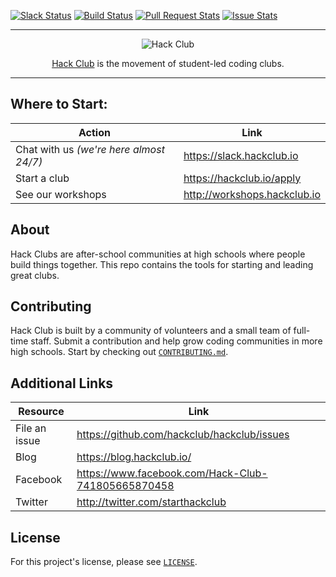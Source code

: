 <a name="top"></a>
[![Slack Status](https://slack.hackclub.io/badge.svg)](https://slack.hackclub.io)
[![Build Status](https://circleci.com/gh/hackclub/hackclub.svg?style=shield)](https://circleci.com/gh/hackclub/hackclub)
[![Pull Request Stats](http://issuestats.com/github/hackclub/hackclub/badge/pr?style=flat)](http://issuestats.com/github/hackclub/hackclub)
[![Issue Stats](http://issuestats.com/github/hackclub/hackclub/badge/issue?style=flat)](http://issuestats.com/github/hackclub/hackclub)

------------------------------------------------------------------------------

<p align="center"><img src="https://raw.githubusercontent.com/hackclub/meta/5243af92814b6daacadd66e1342ad073e023544c/logos/hackedu_letter_opaque.png" alt="Hack Club"/></p>
<p align="center">
  <a href="https://hackclub.io)">Hack Club</a> is the movement of student-led coding clubs.
</p>

-------------------------------------------------------------------------------

## Where to Start:

| Action                                  | Link                                        |
|-----------------------------------------|---------------------------------------------|
| Chat with us _(we're here almost 24/7)_ | https://slack.hackclub.io                   |
| Start a club                            | https://hackclub.io/apply                   |
| See our workshops                       | http://workshops.hackclub.io                |

## About

Hack Clubs are after-school communities at high schools where people build
things together. This repo contains the tools for starting and leading great
clubs.

## Contributing

Hack Club is built by a community of volunteers and a small team of full-time
staff. Submit a contribution and help grow coding communities in more high
schools. Start by checking out [`CONTRIBUTING.md`](CONTRIBUTING.md).

## Additional Links

| Resource         | Link                                               |
|------------------|----------------------------------------------------|
| File an issue    | https://github.com/hackclub/hackclub/issues        |
| Blog             | https://blog.hackclub.io/                          |
| Facebook         | https://www.facebook.com/Hack-Club-741805665870458 |
| Twitter          | http://twitter.com/starthackclub                   |

## License

For this project's license, please see [`LICENSE`](LICENSE).
